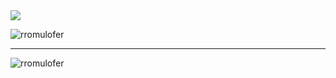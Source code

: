 <img align="center" src="https://github-readme-stats.anuraghazra1.vercel.app/api/top-langs/?username=rromulofer&layout=compact&theme=react" />
</a>

![rromulofer](https://github-readme-stats.vercel.app/api?username=rromulofer&show_icons=true&theme=react)

---

<p align="left"> <img src="https://komarev.com/ghpvc/?username=rromulofer" alt="rromulofer" /> </p>

